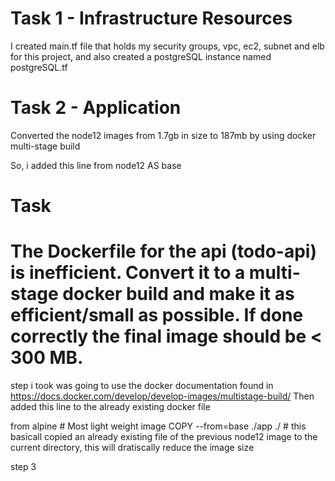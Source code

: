 # Task 1 - Infrastructure Resources
I created main.tf file that holds my security groups, vpc, ec2, subnet and elb for this project, and also created a postgreSQL instance named postgreSQL.tf

# Task 2 - Application
Converted the node12 images from 1.7gb in size to 187mb by using docker multi-stage build

So, i added this line
from node12 AS base

# Task
# The Dockerfile for the api (todo-api) is inefficient. Convert it to a multi-stage docker build and make it as efficient/small as possible. If done correctly the final image should be < 300 MB.

step i took was going to use the docker documentation found in <https://docs.docker.com/develop/develop-images/multistage-build/>
Then added this line to the already existing docker file

from alpine # Most light weight image
COPY --from=base ./app ./ # this basicall copied an already existing file of the previous node12 image to the current directory, this will dratiscally reduce the image size 

step 3